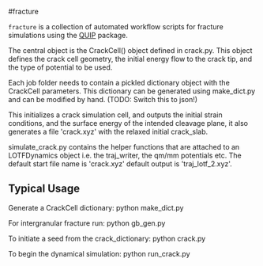 #fracture

`fracture` is a collection of automated workflow 
scripts for fracture simulations using the
[QUIP](https://libatoms.github.io/QUIP/quippy.html)
package.

The central object is the CrackCell() object defined in crack.py. This
object defines the crack cell geometry, the initial energy flow to the crack
tip, and the type of potential to be used.

Each job folder needs to contain a pickled dictionary object
with the CrackCell parameters. This dictionary can be generated using 
make_dict.py and can be modified by hand.  (TODO: Switch this to json!)

This initializes a crack simulation cell, and outputs
the initial strain conditions, and the surface energy of
the intended cleavage plane, it also generates a file 'crack.xyz'
with the relaxed initial crack_slab.

simulate_crack.py contains the helper functions that are attached to
an LOTFDynamics object i.e. the traj_writer, the qm/mm potentials etc.
The default start file name is 'crack.xyz' default output is 'traj_lotf_2.xyz'.

## Typical Usage
Generate a CrackCell dictionary:
  python make_dict.py

For intergranular fracture run:
  python gb_gen.py

To initiate a seed from the crack_dictionary:
  python crack.py

To begin the dynamical simulation:
  python run_crack.py


